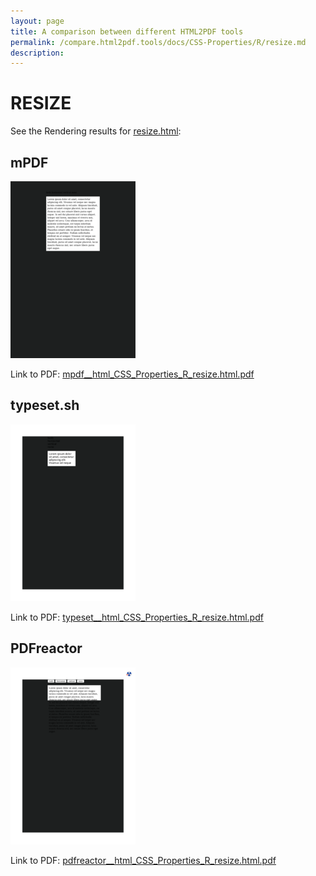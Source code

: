 ```yaml
---
layout: page
title: A comparison between different HTML2PDF tools
permalink: /compare.html2pdf.tools/docs/CSS-Properties/R/resize.md
description: 
---
```


# RESIZE

See the Rendering results for [resize.html](/html/CSS%20Properties/R/resize.html):

## mPDF
![](mpdf__html_CSS_Properties_R_resize.html.png) 

Link to PDF: [mpdf__html_CSS_Properties_R_resize.html.pdf](mpdf__html_CSS_Properties_R_resize.html.pdf)

## typeset.sh
![](typeset__html_CSS_Properties_R_resize.html.png) 

Link to PDF: [typeset__html_CSS_Properties_R_resize.html.pdf](typeset__html_CSS_Properties_R_resize.html.pdf)

## PDFreactor
![](pdfreactor__html_CSS_Properties_R_resize.html.png) 

Link to PDF: [pdfreactor__html_CSS_Properties_R_resize.html.pdf](pdfreactor__html_CSS_Properties_R_resize.html.pdf)
